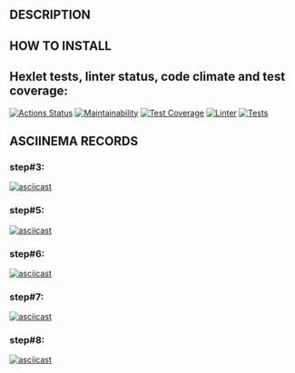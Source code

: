## DESCRIPTION
## HOW TO INSTALL

## Hexlet tests, linter status, code climate and test coverage:
[![Actions Status](https://github.com/ConstableFraser/python-project-50/workflows/hexlet-check/badge.svg)](https://github.com/ConstableFraser/python-project-50/actions)
[![Maintainability](https://api.codeclimate.com/v1/badges/7212408bfd1a84de5cde/maintainability)](https://codeclimate.com/github/ConstableFraser/python-project-50/maintainability)
[![Test Coverage](https://api.codeclimate.com/v1/badges/7212408bfd1a84de5cde/test_coverage)](https://codeclimate.com/github/ConstableFraser/python-project-50/test_coverage)
[![Linter](https://github.com/ConstableFraser/python-project-50/actions/workflows/Linter.yml/badge.svg)](https://github.com/ConstableFraser/python-project-50/actions/workflows/Linter.yml)
[![Tests](https://github.com/ConstableFraser/python-project-50/actions/workflows/pytest.yml/badge.svg)](https://github.com/ConstableFraser/python-project-50/actions/workflows/pytest.yml)

## ASCIINEMA RECORDS
### step#3:
[![asciicast](https://asciinema.org/a/521850.svg)](https://asciinema.org/a/521850)
### step#5:
[![asciicast](https://asciinema.org/a/525046.svg)](https://asciinema.org/a/525046)
### step#6:
[![asciicast](https://asciinema.org/a/533946.svg)](https://asciinema.org/a/533946)
### step#7:
[![asciicast](https://asciinema.org/a/534728.svg)](https://asciinema.org/a/534728)
### step#8:
[![asciicast](https://asciinema.org/a/535297.svg)](https://asciinema.org/a/535297)
